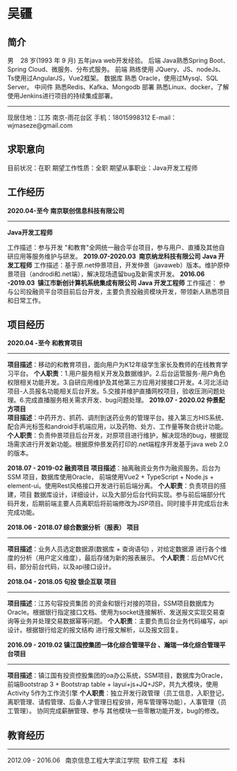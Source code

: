 
# 吴疆

## 简介
男    28 岁(1993 年 9 月)
五年java web开发经验。
后端 Java熟悉Spring Boot、Spring Cloud、微服务、分布式服务。
前端 熟练使用 JQuery、JS、nodeJs、Ts使用过AngularJS，Vue2框架。
数据库 熟悉 Oracle，使用过Mysql、SQL Server。
中间件 熟悉Redis、Kafka、Mongodb
部署 熟悉Linux、docker，了解使用Jenkins进行项目的持续集成部署。

************
现居住地：江苏 南京-雨花台区
手机：18015998312
E-mail：wjmaseze\@gmail.com 

## 求职意向 
  目前状况：在职
  期望工作性质：全职
  期望从事职业：Java开发工程师

## 工作经历
  **2020.04-至今 南京联创信息科技有限公司**                
---------- ----------
  **Java开发工程师**                                       
                                                           
  工作描述：参与开发 "和教育"全网统一融合平台项目，参与用户、直播及其他自研应用等服务维护与研发。
  **2019.07-2020.03  南京纳龙科技有限公司**
  **Java 开发工程师**
  工作描述：基于原.net仲景项目，开发仲景（javaweb）版本。维护原仲景项目（androdi和.net端），解决现场遗留bug及新需求开发。
  **2016.06 -2019.03  镇江市新创计算机系统集成有限公司**
  **Java 开发工程师** 
  工作描述： 参与公司投融资平台项目前后台开发，主要负责投融资模块开发，带领新人熟悉项目和日常工作。
## 项目经历

  **2020.04 -至今 和教育项目**        
------------------------------- ----------------------------------
  **项目描述**：移动的和教育项目，面向用户为K12年级学生家长及教师的在线教育学习平台。
  **个人职责**：1.用户服务相关开发及数据维护。2.后台运管服务-用户角色权限相关功能开发。3.自研应用维护及其他第三方应用对接接口开发。4.河北活动项目-人员报名功能相关后台开发。5.交接并维护直播网校项目，验收压测问题处理。6.完成直播服务相关需求开发、bug问题处理。
  **2019.07 - 2020.02 仲景配方项目**   
  **项目描述**：中药开方、抓药、调剂到送药业务的管理平台。接入第三方HIS系统、配合声光标签和android手机端应用，以及药物、处方、工作量等聚合统计功能。
  **个人职责**：负责仲景项目后台开发，对原项目进行维护，解决现场的bug，根据现场需求进行开发新功能。根据原仲景发药打印的.net端程序开发基于java web 2.0的版本。
                                  
  **2018.07 - 2019-02 融资项目** 
  **项目描述**：抽离融资业务作为融资服务。后台为SSM 项目，数据库使用Oracle， 前端使用Vue2 + TypeScript + Node.js + element-ui。使用Rest风格接口开发进行前后端分离。
  **个人职责**：负责项目的搭建，项目 数据库设计，详细设计，以及大部分后台代码实现。参与前后端部分代码开发，后期前端主要人员离职后将前端修改为JSP项目。同时接手并完成后台未完成功能。

  **2018.06 - 2018.07 综合数据分析（报表） 项目**
--- ---
  **项目描述**：业务人员选定数据源(数据库 + 查询语句) ，对给定数据源 进行各个维度的分析（用户定义维度），最后存储为新的报表展示。
  **个人职责**：后台MVC代码，部分前台代码，以及api接口设计。

  **2018.04 - 2018.05 句投 银企互联 项目**   
---------------------------------------- ---------
  **项目描述**：江苏句容投资集团 的资金和银行对接的项目，SSM项目数据库为 Oracle。根据银行指定接口文档、使用为socket连接解析、发送报文实现交易查询等业务并处理交易数据幂等问题。
  **个人职责**：主要负责后台业务代码编写，api设计。根据银行给定的报文结构 进行报文解析，以及报文回复。

  **2016.09 - 2019.02 镇江国控集团一体化综合管理平台 、瀚瑞一体化综合管理平台项目**
------------ --------
  **项目描述**：镇江国有投资控股集团的oa办公系统，SSM项目，数据库为Oracle，前端Bootstrap 3 + Bootstrap table + layui+js+JQ+JSP，共九大模块，使用Activity 5作为工作流引擎
  **个人职责**：独立开发行政管理（员工信息，入职登记，离职管理、请假管理、后备人才管理日程安排，用车管理等功能），人事管理（员工管理）。 协同完成薪酬管理、参与 其他模块一些零散功能开发，bug的修改。

## 教育经历
---------- ------------
  2012.09 - 2016.06   南京信息工程大学滨江学院  软件工程   本科

